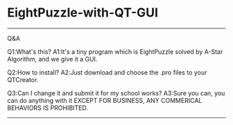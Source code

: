 # EightPuzzle-with-QT-GUI
------------------------------------------------------------------------------------------------------------------------------
Q&A

Q1:What's this?
A1:It's a tiny program which is EightPuzzle solved by A-Star Algorithm, and we give it a GUI.

Q2:How to install?
A2:Just download and choose the .pro files to your QTCreator.

Q3:Can I change it and submit it for my school works?
A3:Sure you can, you can do anything with it EXCEPT FOR BUSINESS, ANY COMMERICAL BEHAVIORS IS PROHIBITED.

------------------------------------------------------------------------------------------------------------------------------

